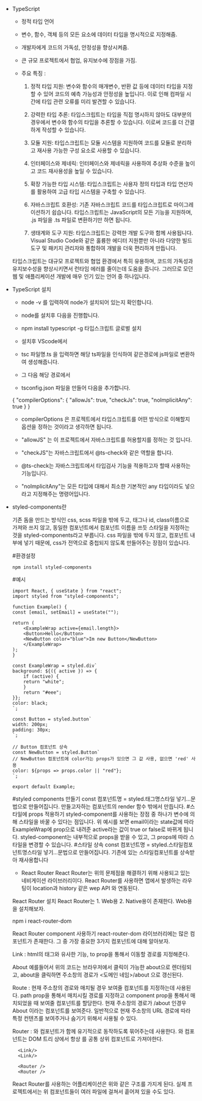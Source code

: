 - TypeScript
    - 정적 타입 언어
    - 변수, 함수, 객체 등의 모든 요소에 데이터 타입을 명시적으로 지정해줌.
    - 개발자에게 코드의 가독성, 안정성을 향상시켜줌.
    - 큰 규모 프로젝트에서 협업, 유지보수에 장점을 가짐.


    - 주요 특징 :
        1. 정적 타입 지원: 변수와 함수의 매개변수, 반환 값 등에 데이터 타입을 지정할 수 있어 코드의 예측 가능성과 안정성을 높입니다. 이로 인해 컴파일 시간에 타입 관련 오류를 미리 발견할 수 있습니다.

        2. 강력한 타입 추론: 타입스크립트는 타입을 직접 명시하지 않아도 대부분의 경우에서 변수와 함수의 타입을 추론할 수 있습니다. 이로써 코드를 더 간결하게 작성할 수 있습니다.

        3. 모듈 지원: 타입스크립트는 모듈 시스템을 지원하여 코드를 모듈로 분리하고 재사용 가능한 구성 요소로 사용할 수 있습니다.

        4. 인터페이스와 제네릭: 인터페이스와 제네릭을 사용하여 추상화 수준을 높이고 코드 재사용성을 높일 수 있습니다.

        5. 확장 가능한 타입 시스템: 타입스크립트는 사용자 정의 타입과 타입 연산자를 활용하여 고급 타입 시스템을 구축할 수 있습니다.

        6. 자바스크립트 호환성: 기존 자바스크립트 코드를 타입스크립트로 마이그레이션하기 쉽습니다. 타입스크립트는 JavaScript의 모든 기능을 지원하며, .js 파일을 .ts 파일로 변환하기만 하면 됩니다.

        7. 생태계와 도구 지원: 타입스크립트는 강력한 개발 도구와 함께 사용됩니다. Visual Studio Code와 같은 훌륭한 에디터 지원뿐만 아니라 다양한 빌드 도구 및 패키지 관리자와 통합하여 개발을 더욱 편리하게 만듭니다.

    타입스크립트는 대규모 프로젝트와 협업 환경에서 특히 유용하며, 코드의 가독성과 유지보수성을 향상시키면서 런타임 에러를 줄이는데 도움을 줍니다. 그러므로 모던 웹 및 애플리케이션 개발에 매우 인기 있는 언어 중 하나입니다.

- TypeScript 설치

    - node -v 를 입력하여 node가 설치되어 있는지 확인합니다.

 

    - node를 설치후 다음을 진행합니다. 

    - npm install typescript -g
    타입스크립트 글로벌 설치

 

    - 설치후 VScode에서 

 

    - tsc 파일명.ts 을 입력하면 해당  ts파일을 인식하여 같은경로에 js파일로 변환하여 생성해줍니다.

 

    - 그 다음 해당 경로에서

 

    - tsconfig.json 파일을 만들어 다음을 추가합니다.

    {
    "compilerOptions": {
        "allowJs": true,
        "checkJs": true,
        "noImplicitAny": true
    }
    }
    - compilerOptions 은 프로젝트에서 타입스크립트를 어떤 방식으로 이해할지 옵션을 정하는 것이라고 생각하면 됩니다.

    

    - "allowJS" 는 이 프로젝트에서 자바스크립트를 허용할지를 정하는 것 입니다.

    - "checkJS"는 자바스크립트에서 @ts-check와 같은 역할을 합니다.

    - @ts-check는 자바스크립트에서 타입검사 기능을 적용하고자 할때 사용하는 기능입니다.

    - "noImplicitAny"는 모든 타입에 대해서 최소한 기본적인 any 타입이라도 넣으라고 지정해주는 명령어입니다.



- styled-components란

    기존 돔을 만드는 방식인 css, scss 파일을 밖에 두고, 태그나 id, class이름으로 가져와 쓰지 않고, 동일한 컴포넌트에서 컴포넌트 이름을 쓰듯 스타일을 지정하는 것을 styled-components라고 부릅니다. 
    css 파일을 밖에 두지 않고, 컴포넌트 내부에 넣기 때문에, css가 전역으로 중첩되지 않도록 만들어주는 장점이 있습니다.

    #환경설정
    ```
    npm install styled-components
    ```
        
    #예시
    ```
    import React, { useState } from "react";
    import styled from "styled-components";

    function Example() {
    const [email, setEmail] = useState("");

    return (
        <ExampleWrap active={email.length}>
        <Button>Hello</Button>
        <NewButton color="blue">Im new Button</NewButton>
        </ExampleWrap>
    );
    }

    const ExampleWrap = styled.div`
    background: ${({ active }) => {
        if (active) {
        return "white";
        }
        return "#eee";
    }};
    color: black;
    `;

    const Button = styled.button`
    width: 200px;
    padding: 30px;
    `;

    // Button 컴포넌트 상속
    const NewButton = styled.Button`
    // NewButton 컴포넌트에 color가는 props가 있으면 그 값 사용, 없으면 'red' 사용
    color: ${props => props.color || "red"};
    `;

    export default Example;
    ```
        
    #styled components 만들기
    const 컴포넌트명 = styled.태그명스타일 넣기...문법으로 만들어집니다.
    만들고자하는 컴포넌트의 render 함수 밖에서 만듭니다.
    #스타일에 props 적용하기
    styled-component를 사용하는 장점 중 하나가 변수에 의해 스타일을 바꿀 수 있다는 점입니다.
    위 예시를 보면 email이라는 state값에 따라 ExampleWrap에 prop으로 내려준 active라는 값이 true or false로 바뀌게 됩니다.
    styled-component는 내부적으로 props을 받을 수 있고, 그 props에 따라 스타일을 변경할 수 있습니다.
    #스타일 상속
    const 컴포넌트명 = styled.스타일컴포넌트명스타일 넣기...문법으로 만들어집니다.
    기존에 있는 스타일컴포넌트를 상속받아 재사용합니다



    - React Router
    React Router는 위의 문제점을 해결하기 위해 사용되고 있는 네비게이션 라이브러리이다. React Router를 사용하면 앱에서 발생하는 라우팅이 location과 history 같은 wep API 와 연동된다.

    React Router 설치
    React Router는 1. Web용 2. Native용이 존재한다. Web용을 설치해보자.

    npm i react-router-dom


    React Router component 사용하기
    react-router-dom 라이브러리에는 많은 컴포넌트가 존재한다. 그 중 가장 중요한 3가지 컴포넌트에 대해 알아보자.

    Link : html의 <a> 태그와 유사한 기능, to prop을 통해서 이동할 경로를 지정해준다.
    <Link to="/about">About</Link>
    예를들어서 위의 코드는 브라우저에서 클릭이 가능한 about으로 렌더링되고, about을 클릭하면 주소창의 경로가 <도메인 네임>/about 으로 갱신된다.

    Route : 현재 주소창의 경로와 매치될 경우 보여줄 컴포넌트를 지정하는데 사용된다. path prop을 통해서 매치시킬 경로를 지정하고 component prop을 통해서 매치되었을 때 보여줄 컴포넌트를 할당한다.
    <Route path="/about" component={About}>
    현재 주소창의 경로가 /about 인경우 About 이라는 컴포넌트를 보여준다. 일반적으로 현재 주소창의 URL 경로에 따라 특정 컨텐츠를 보여주거나 숨기기 위해서 사용될 수 있다.

    Router : <Route>와 <Link>컴포넌트가 함께 유기적으로 동작하도록 묶어주는데 사용한다. <Route>와 <Link> 컴포넌트는 DOM 트리 상에서 항상 <Router>를 공통 상위 컴포넌트로 가져야한다.
    <Router>

        <Link/>
        <Link/>

        <Router />
        <Router />

    </Router>
    React Router를 사용하는 어플리케이션은 위와 같은 구조를 가지게 된다. 실제 프로젝트에서는 위 컴포넌트들이 여러 파일에 걸쳐서 흩어져 있을 수도 있다.
